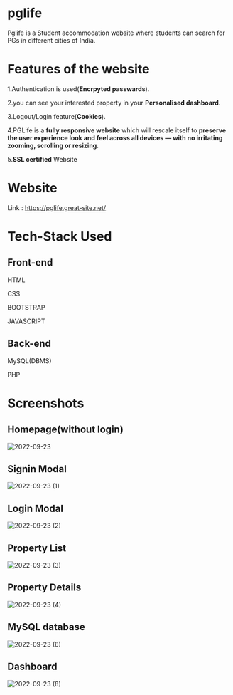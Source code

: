 # pglife
Pglife is a Student accommodation website where students can search for PGs in different cities of India.

# Features of the website

1.Authentication is used(**Encrpyted passwards**).

2.you can see your interested property in your **Personalised dashboard**.

3.Logout/Login feature(**Cookies**).

4.PGLife is a **fully responsive website** which will rescale itself to **preserve the user experience  look and feel across all devices — with no irritating zooming, scrolling or resizing**.

5.**SSL certified** Website

# Website
Link : https://pglife.great-site.net/

# Tech-Stack Used

## Front-end 
HTML

CSS

BOOTSTRAP

JAVASCRIPT


## Back-end
MySQL(DBMS)

PHP


# Screenshots

## Homepage(without login)
![2022-09-23](https://user-images.githubusercontent.com/84157284/191887617-ccdb8d2b-33f2-4e56-8cfd-93486d2ab028.png)

## Signin Modal
![2022-09-23 (1)](https://user-images.githubusercontent.com/84157284/191887886-8603e0f1-d2fc-48d5-9a50-59bf91106721.png)

## Login Modal
![2022-09-23 (2)](https://user-images.githubusercontent.com/84157284/191888062-34db05de-1759-46d7-9203-340b3e4b8017.png)

## Property List
![2022-09-23 (3)](https://user-images.githubusercontent.com/84157284/191888475-17149b42-495a-418e-8eab-3e00ec8562a7.png)

## Property Details
![2022-09-23 (4)](https://user-images.githubusercontent.com/84157284/191888638-07c615a2-98d7-4ce6-b7ce-0b20a660c109.png)

## MySQL database
![2022-09-23 (6)](https://user-images.githubusercontent.com/84157284/191889330-d7e95fc8-b9ec-4ed4-97ad-5c573715e88e.png)

## Dashboard
![2022-09-23 (8)](https://user-images.githubusercontent.com/84157284/191896959-8a2aab5d-9d18-4160-9dcd-51bf0ec1cfe5.png)


